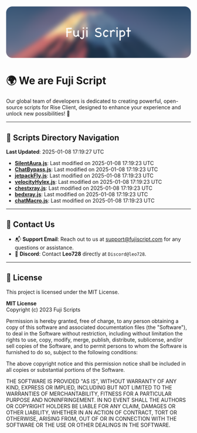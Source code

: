![Banner](.github/b.webp)

# 🌍 **We are Fuji Script**

Our global team of developers is dedicated to creating powerful, open-source scripts for Rise Client, designed to enhance your experience and unlock new possibilities! 🌟

---
<!-- SCRIPTS_NAVIGATION_START -->
## 📂 **Scripts Directory Navigation**

**Last Updated**: 2025-01-08 17:19:27 UTC

- **[SilentAura.js](scripts/SilentAura.js)**: Last modified on 2025-01-08 17:19:23 UTC
- **[ChatBypass.js](scripts/ChatBypass.js)**: Last modified on 2025-01-08 17:19:23 UTC
- **[jetpackFly.js](scripts/jetpackFly.js)**: Last modified on 2025-01-08 17:19:23 UTC
- **[velocityHylex.js](scripts/velocityHylex.js)**: Last modified on 2025-01-08 17:19:23 UTC
- **[chestxray.js](scripts/chestxray.js)**: Last modified on 2025-01-08 17:19:23 UTC
- **[bedxray.js](scripts/bedxray.js)**: Last modified on 2025-01-08 17:19:23 UTC
- **[chatMacro.js](scripts/chatMacro.js)**: Last modified on 2025-01-08 17:19:23 UTC

<!-- SCRIPTS_NAVIGATION_END -->

---

## 💬 **Contact Us**  
- 📬 **Support Email**: Reach out to us at [support@fujiscript.com](mailto:support@fujiscript.com) for any questions or assistance.  
- 💬 **Discord**: Contact **Leo728** directly at `Discord@leo728`.

---

## 📜 **License**

This project is licensed under the MIT License.  

**MIT License**  
Copyright (c) 2023 Fuji Scripts  

Permission is hereby granted, free of charge, to any person obtaining a copy of this software and associated documentation files (the "Software"), to deal in the Software without restriction, including without limitation the rights to use, copy, modify, merge, publish, distribute, sublicense, and/or sell copies of the Software, and to permit persons to whom the Software is furnished to do so, subject to the following conditions:  

The above copyright notice and this permission notice shall be included in all copies or substantial portions of the Software.  

THE SOFTWARE IS PROVIDED "AS IS", WITHOUT WARRANTY OF ANY KIND, EXPRESS OR IMPLIED, INCLUDING BUT NOT LIMITED TO THE WARRANTIES OF MERCHANTABILITY, FITNESS FOR A PARTICULAR PURPOSE AND NONINFRINGEMENT. IN NO EVENT SHALL THE AUTHORS OR COPYRIGHT HOLDERS BE LIABLE FOR ANY CLAIM, DAMAGES OR OTHER LIABILITY, WHETHER IN AN ACTION OF CONTRACT, TORT OR OTHERWISE, ARISING FROM, OUT OF OR IN CONNECTION WITH THE SOFTWARE OR THE USE OR OTHER DEALINGS IN THE SOFTWARE.  
